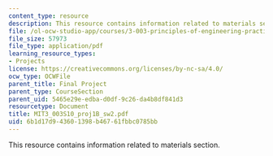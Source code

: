 ```yaml
---
content_type: resource
description: This resource contains information related to materials section.
file: /ol-ocw-studio-app/courses/3-003-principles-of-engineering-practice-spring-2010/6b1d17d943601398b46761fbbc0785bb_MIT3_003S10_proj1B_sw2.pdf
file_size: 57973
file_type: application/pdf
learning_resource_types:
- Projects
license: https://creativecommons.org/licenses/by-nc-sa/4.0/
ocw_type: OCWFile
parent_title: Final Project
parent_type: CourseSection
parent_uid: 5465e29e-edba-d0df-9c26-da4b8df841d3
resourcetype: Document
title: MIT3_003S10_proj1B_sw2.pdf
uid: 6b1d17d9-4360-1398-b467-61fbbc0785bb
---
```

This resource contains information related to materials section.